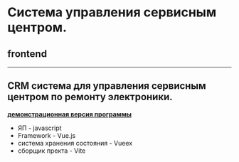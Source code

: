 # Система управления сервисным центром.
## frontend
---
CRM система для управления сервисным центром по ремонту электроники.
---

**[демонстрационная версия программы](http://базаданных.мир.рус)**
- ЯП - javascript
- Framework - Vue.js
- система хранения состояния - Vueex
- сборщик пректа - Vite
